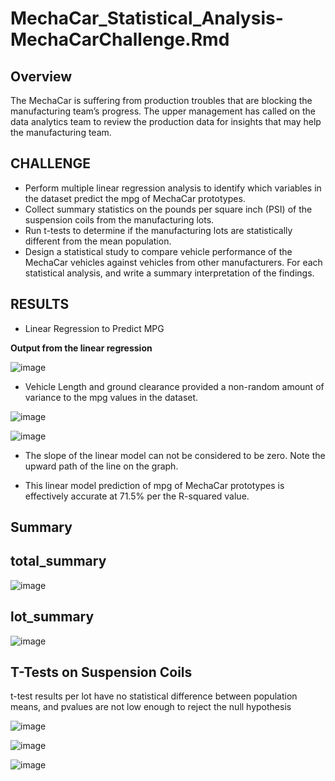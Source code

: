 # MechaCar_Statistical_Analysis-MechaCarChallenge.Rmd

## Overview

The MechaCar is suffering from production troubles that are blocking the manufacturing team’s progress. The upper management has called on the data analytics team to review the production data for insights that may help the manufacturing team.

## CHALLENGE

- Perform multiple linear regression analysis to identify which variables in the dataset predict the mpg of MechaCar prototypes.
- Collect summary statistics on the pounds per square inch (PSI) of the suspension coils from the manufacturing lots.
- Run t-tests to determine if the manufacturing lots are statistically different from the mean population.
- Design a statistical study to compare vehicle performance of the MechaCar vehicles against vehicles from other manufacturers. For each statistical analysis, and write a summary interpretation of the findings.

## RESULTS

- Linear Regression to Predict MPG

**Output from the linear regression**

![image](https://user-images.githubusercontent.com/90879122/152166720-d441ad7e-4c51-45bc-ae67-3e5c48a4f78d.png)

- Vehicle Length and ground clearance provided a non-random amount of variance to the mpg values in the dataset.

![image](https://user-images.githubusercontent.com/90879122/152166766-1bc8ab1c-78b0-4ee9-953c-ce57d6572946.png)

![image](https://user-images.githubusercontent.com/90879122/152166932-bfa66628-a275-4b83-8a9c-bc7882ea6981.png)


- The slope of the linear model can not be considered to be zero. Note the upward path of the line on the graph.

- This linear model prediction of mpg of MechaCar prototypes is effectively accurate at 71.5% per the R-squared value.

## Summary 

## total_summary

![image](https://user-images.githubusercontent.com/90879122/153811500-31fa6d23-1656-403b-bd6e-14458b389df2.png)

## lot_summary

![image](https://user-images.githubusercontent.com/90879122/153811526-bc275d51-fe9a-4796-888a-623ece930a50.png)

## T-Tests on Suspension Coils

t-test results per lot have no statistical difference between population means, and pvalues are not low enough to reject the null hypothesis

![image](https://user-images.githubusercontent.com/90879122/153812102-0837f125-28c9-4833-83eb-16d8ad0c60ce.png)

![image](https://user-images.githubusercontent.com/90879122/153812744-58d7eb8d-8e53-4bd5-80c7-a702bcdd92e3.png)

![image](https://user-images.githubusercontent.com/90879122/153812817-009285db-8e34-4ac9-952b-297daad62022.png)


